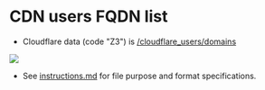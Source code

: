 # CDN users FQDN list

- Cloudflare data (code "Z3") is [/cloudflare_users/domains](../../cloudflare_users/domains)


![](../../image/statg_now_zc.jpg)


- See [instructions.md](../../instructions.md) for file purpose and format specifications.
